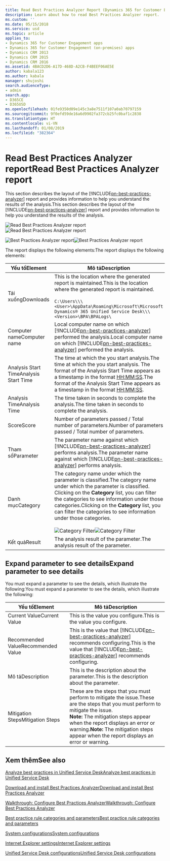 ```yaml
---
title: Read Best Practices Analyzer Report (Dynamics 365 for Customer Engagement apps) | MicrosoftDocs
description: Learn about how to read Best Practices Analyzer report.
ms.custom: ''
ms.date: 05/15/2018
ms.service: usd
ms.topic: article
applies_to:
- Dynamics 365 for Customer Engagement apps
- Dynamics 365 for Customer Engagement (on-premises) apps
- Dynamics CRM 2013
- Dynamics CRM 2015
- Dynamics CRM 2016
ms.assetid: 4BACD2D6-A17D-468D-A2CB-F4BEEF06AE5E
author: kabala123
ms.author: kabala
manager: shujoshi
search.audienceType:
- admin
search.app:
- D365CE
- D365USD
ms.openlocfilehash: 01fe9350d09e145c3a8e7511f107a0ab70797159
ms.sourcegitcommit: 9f0efd59de16a6d9902fa372cb25fc0baf1c2838
ms.translationtype: HT
ms.contentlocale: vi-VN
ms.lasthandoff: 01/08/2019
ms.locfileid: "382364"
---
```

# <a name="read-best-practices-analyzer-report"></a><span data-ttu-id="8c2ac-103">Read Best Practices Analyzer report</span><span class="sxs-lookup"><span data-stu-id="8c2ac-103">Read Best Practices Analyzer report</span></span>

<span data-ttu-id="8c2ac-104">This section describes the layout of the [!INCLUDE[pn-best-practices-analyzer](../../includes/pn-best-practices-analyzer.md)] report and provides information to help you understand the results of the analysis.</span><span class="sxs-lookup"><span data-stu-id="8c2ac-104">This section describes the layout of the [!INCLUDE[pn-best-practices-analyzer](../../includes/pn-best-practices-analyzer.md)] report and provides information to help you understand the results of the analysis.</span></span>

<span data-ttu-id="8c2ac-105">![Read Best Practices Analyzer report](../media/bpa-read-report.gif "Read Best Practices Analyzer report")</span><span class="sxs-lookup"><span data-stu-id="8c2ac-105">![Read Best Practices Analyzer report](../media/bpa-read-report.gif "Read Best Practices Analyzer report")</span></span>

<span data-ttu-id="8c2ac-106">![Best Practices Analyzer report](../media/bpa-report.PNG "Best Practices Analyzer report")</span><span class="sxs-lookup"><span data-stu-id="8c2ac-106">![Best Practices Analyzer report](../media/bpa-report.PNG "Best Practices Analyzer report")</span></span>

<span data-ttu-id="8c2ac-107">The report displays the following elements:</span><span class="sxs-lookup"><span data-stu-id="8c2ac-107">The report displays the following elements:</span></span>


|       <span data-ttu-id="8c2ac-108">Yếu tố</span><span class="sxs-lookup"><span data-stu-id="8c2ac-108">Element</span></span>       |                                                                                                                        <span data-ttu-id="8c2ac-109">Mô tả</span><span class="sxs-lookup"><span data-stu-id="8c2ac-109">Description</span></span>                                                                                                                         |
|---------------------|------------------------------------------------------------------------------------------------------------------------------------------------------------------------------------------------------------------------------------------------------------|
|      <span data-ttu-id="8c2ac-110">Tải xuống</span><span class="sxs-lookup"><span data-stu-id="8c2ac-110">Downloads</span></span>      |                                 <span data-ttu-id="8c2ac-111">This is the location where the generated report is maintained.</span><span class="sxs-lookup"><span data-stu-id="8c2ac-111">This is the location where the generated report is maintained.</span></span><br><br>`C:\Users\\\<User>\AppData\Roaming\Microsoft\Microsoft Dynamics® 365 Unified Service Desk\\\<Version>\BPA\BPALogs\`                                  |
|    <span data-ttu-id="8c2ac-112">Computer name</span><span class="sxs-lookup"><span data-stu-id="8c2ac-112">Computer name</span></span>    |                                                         <span data-ttu-id="8c2ac-113">Local computer name on which [!INCLUDE[pn-best-practices-analyzer](../../includes/pn-best-practices-analyzer.md)] performed the analysis.</span><span class="sxs-lookup"><span data-stu-id="8c2ac-113">Local computer name on which [!INCLUDE[pn-best-practices-analyzer](../../includes/pn-best-practices-analyzer.md)] performed the analysis.</span></span>                                                          |
| <span data-ttu-id="8c2ac-114">Analysis Start Time</span><span class="sxs-lookup"><span data-stu-id="8c2ac-114">Analysis Start Time</span></span> |                                                       <span data-ttu-id="8c2ac-115">The time at which the you start analysis.</span><span class="sxs-lookup"><span data-stu-id="8c2ac-115">The time at which the you start analysis.</span></span> <span data-ttu-id="8c2ac-116">The format of the Analysis Start Time appears as a timestamp in the format <MM-DD-YYYY> <HH:MM:SS>.</span><span class="sxs-lookup"><span data-stu-id="8c2ac-116">The format of the Analysis Start Time appears as a timestamp in the format <MM-DD-YYYY> <HH:MM:SS>.</span></span>                                                        |
|    <span data-ttu-id="8c2ac-117">Analysis Time</span><span class="sxs-lookup"><span data-stu-id="8c2ac-117">Analysis Time</span></span>    |                                                                                                    <span data-ttu-id="8c2ac-118">The time taken in seconds to complete the analysis.</span><span class="sxs-lookup"><span data-stu-id="8c2ac-118">The time taken in seconds to complete the analysis.</span></span>                                                                                                     |
|        <span data-ttu-id="8c2ac-119">Score</span><span class="sxs-lookup"><span data-stu-id="8c2ac-119">Score</span></span>        |                                                                                                 <span data-ttu-id="8c2ac-120">Number of parameters passed / Total number of parameters.</span><span class="sxs-lookup"><span data-stu-id="8c2ac-120">Number of parameters passed / Total number of parameters.</span></span>                                                                                                  |
|      <span data-ttu-id="8c2ac-121">Tham số</span><span class="sxs-lookup"><span data-stu-id="8c2ac-121">Parameter</span></span>      |                                                          <span data-ttu-id="8c2ac-122">The parameter name against which [!INCLUDE[pn-best-practices-analyzer](../../includes/pn-best-practices-analyzer.md)] performs analysis.</span><span class="sxs-lookup"><span data-stu-id="8c2ac-122">The parameter name against which [!INCLUDE[pn-best-practices-analyzer](../../includes/pn-best-practices-analyzer.md)] performs analysis.</span></span>                                                          |
|      <span data-ttu-id="8c2ac-123">Danh mục</span><span class="sxs-lookup"><span data-stu-id="8c2ac-123">Category</span></span>       | <span data-ttu-id="8c2ac-124">The category name under which the parameter is classified.</span><span class="sxs-lookup"><span data-stu-id="8c2ac-124">The category name under which the parameter is classified.</span></span> <br> <span data-ttu-id="8c2ac-125">Clicking on the **Category** list, you can filter the categories to see information under those categories.</span><span class="sxs-lookup"><span data-stu-id="8c2ac-125">Clicking on the **Category** list, you can filter the categories to see information under those categories.</span></span><br><br> <span data-ttu-id="8c2ac-126">![Category Filter](../media/bpa-category-filter.PNG "Category Filter")</span><span class="sxs-lookup"><span data-stu-id="8c2ac-126">![Category Filter](../media/bpa-category-filter.PNG "Category Filter")</span></span> |
|       <span data-ttu-id="8c2ac-127">Kết quả</span><span class="sxs-lookup"><span data-stu-id="8c2ac-127">Result</span></span>        |                                                                                                           <span data-ttu-id="8c2ac-128">The analysis result of the parameter.</span><span class="sxs-lookup"><span data-stu-id="8c2ac-128">The analysis result of the parameter.</span></span>                                                                                                            |

## <a name="expand-parameter-to-see-details"></a><span data-ttu-id="8c2ac-129">Expand parameter to see details</span><span class="sxs-lookup"><span data-stu-id="8c2ac-129">Expand parameter to see details</span></span>

<span data-ttu-id="8c2ac-130">You must expand a parameter to see the details, which illustrate the following:</span><span class="sxs-lookup"><span data-stu-id="8c2ac-130">You must expand a parameter to see the details, which illustrate the following:</span></span>


|      <span data-ttu-id="8c2ac-131">Yếu tố</span><span class="sxs-lookup"><span data-stu-id="8c2ac-131">Element</span></span>      |                                                                        <span data-ttu-id="8c2ac-132">Mô tả</span><span class="sxs-lookup"><span data-stu-id="8c2ac-132">Description</span></span>                                                                        |
|-------------------|-----------------------------------------------------------------------------------------------------------------------------------------------------------|
|   <span data-ttu-id="8c2ac-133">Current Value</span><span class="sxs-lookup"><span data-stu-id="8c2ac-133">Current Value</span></span>   |                                                             <span data-ttu-id="8c2ac-134">This is the value you configure.</span><span class="sxs-lookup"><span data-stu-id="8c2ac-134">This is the value you configure.</span></span>                                                              |
| <span data-ttu-id="8c2ac-135">Recommended Value</span><span class="sxs-lookup"><span data-stu-id="8c2ac-135">Recommended Value</span></span> |            <span data-ttu-id="8c2ac-136">This is the value that [!INCLUDE[pn-best-practices-analyzer](../../includes/pn-best-practices-analyzer.md)] recommends configuring.</span><span class="sxs-lookup"><span data-stu-id="8c2ac-136">This is the value that [!INCLUDE[pn-best-practices-analyzer](../../includes/pn-best-practices-analyzer.md)] recommends configuring.</span></span>            |
|    <span data-ttu-id="8c2ac-137">Mô tả</span><span class="sxs-lookup"><span data-stu-id="8c2ac-137">Description</span></span>    |                                                       <span data-ttu-id="8c2ac-138">This is the description about the parameter.</span><span class="sxs-lookup"><span data-stu-id="8c2ac-138">This is the description about the parameter.</span></span>                                                        |
| <span data-ttu-id="8c2ac-139">Mitigation Steps</span><span class="sxs-lookup"><span data-stu-id="8c2ac-139">Mitigation Steps</span></span>  | <span data-ttu-id="8c2ac-140">These are the steps that you must perform to mitigate the issue.</span><span class="sxs-lookup"><span data-stu-id="8c2ac-140">These are the steps that you must perform to mitigate the issue.</span></span></br> <span data-ttu-id="8c2ac-141">**Note:** The mitigation steps appear when the report displays an error or warning.</span><span class="sxs-lookup"><span data-stu-id="8c2ac-141">**Note:** The mitigation steps appear when the report displays an error or warning.</span></span> |

## <a name="see-also"></a><span data-ttu-id="8c2ac-142">Xem thêm</span><span class="sxs-lookup"><span data-stu-id="8c2ac-142">See also</span></span>

[<span data-ttu-id="8c2ac-143">Analyze best practices in Unified Service Desk</span><span class="sxs-lookup"><span data-stu-id="8c2ac-143">Analyze best practices in Unified Service Desk</span></span>](../admin/analyze-best-practices-unified-service-desk.md)

[<span data-ttu-id="8c2ac-144">Download and install Best Practices Analyzer</span><span class="sxs-lookup"><span data-stu-id="8c2ac-144">Download and install Best Practices Analyzer</span></span>](../admin/download-install-best-practices-analyzer.md)

[<span data-ttu-id="8c2ac-145">Walkthrough: Configure Best Practices Analyzer</span><span class="sxs-lookup"><span data-stu-id="8c2ac-145">Walkthrough: Configure Best Practices Analyzer</span></span>](../admin/walkthrough-configure-best-practices-analyzer.md)

[<span data-ttu-id="8c2ac-146">Best practice rule categories and parameters</span><span class="sxs-lookup"><span data-stu-id="8c2ac-146">Best practice rule categories and parameters</span></span>](../admin/compliance-categories-parameters-bpa.md)

[<span data-ttu-id="8c2ac-147">System configurations</span><span class="sxs-lookup"><span data-stu-id="8c2ac-147">System configurations</span></span>](../admin/system-configurations-bpa.md)

[<span data-ttu-id="8c2ac-148">Internet Explorer settings</span><span class="sxs-lookup"><span data-stu-id="8c2ac-148">Internet Explorer settings</span></span>](../admin/internet-explorer-settings-bpa.md)

[<span data-ttu-id="8c2ac-149">Unified Service Desk configurations</span><span class="sxs-lookup"><span data-stu-id="8c2ac-149">Unified Service Desk configurations</span></span>](../admin/unified-service-desk-configurations-bpa.md)
